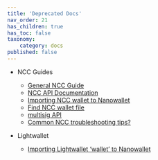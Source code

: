 ```yaml
---
title: 'Deprecated Docs'
nav_order: 21
has_children: true
has_toc: false
taxonomy:
    category: docs
published: false
---
```


* NCC Guides
    * [General NCC Guide](https://nem.ghost.io/nem-quick-start-guide/)
    * [NCC API Documentation](https://www.nem.io/ncc/index.html)
    * [Importing NCC wallet to Nanowallet](https://web.archive.org/web/20210814074405/https://forum.nem.io/t/exporting-wallet-from-ncc-into-nanowallet/3011)
    * [Find NCC wallet file](https://nem.ghost.io/how-to-find-export-or-delete-your-wallet-and-address-book-file/)
    * [multisig API](https://nem.ghost.io/multisig-api-programming-tutorial/)
    * [Common NCC troubleshooting tips?]()

* Lightwallet
    * [Importing Lightwallet ‘wallet’ to Nanowallet]()